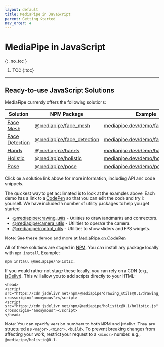 ```yaml
---
layout: default
title: MediaPipe in JavaScript
parent: Getting Started
nav_order: 4
---
```


# MediaPipe in JavaScript
{: .no_toc }

1. TOC
{:toc}
---

## Ready-to-use JavaScript Solutions

MediaPipe currently offers the following solutions:

Solution          | NPM Package                   | Example
----------------- | ----------------------------- | -------
[Face Mesh][F-pg] | [@mediapipe/face_mesh][F-npm] | [mediapipe.dev/demo/face_mesh][F-demo]
[Face Detection][Fd-pg] | [@mediapipe/face_detection][Fd-npm] | [mediapipe.dev/demo/face_detection][Fd-demo]
[Hands][H-pg]     | [@mediapipe/hands][H-npm]     | [mediapipe.dev/demo/hands][H-demo]
[Holistic][Ho-pg] | [@mediapipe/holistic][Ho-npm] | [mediapipe.dev/demo/holistic][Ho-demo]
[Pose][P-pg]      | [@mediapipe/pose][P-npm]      | [mediapipe.dev/demo/pose][P-demo]

Click on a solution link above for more information, including API and code
snippets.

The quickest way to get acclimated is to look at the examples above. Each demo
has a link to a [CodePen][codepen] so that you can edit the code and try it
yourself. We have included a number of utility packages to help you get started:

*   [@mediapipe/drawing_utils][draw-npm] - Utilities to draw landmarks and
    connectors.
*   [@mediapipe/camera_utils][cam-npm] - Utilities to operate the camera.
*   [@mediapipe/control_utils][ctrl-npm] - Utilities to show sliders and FPS
    widgets.

Note: See these demos and more at [MediaPipe on CodePen][codepen]

All of these solutions are staged in [NPM][npm]. You can install any package
locally with `npm install`. Example:

```
npm install @mediapipe/holistic.
```

If you would rather not stage these locally, you can rely on a CDN (e.g.,
[jsDelivr](https://www.jsdelivr.com/)). This will allow you to add scripts
directly to your HTML:

```
<head>
<script src="https://cdn.jsdelivr.net/npm/@mediapipe/drawing_utils@0.1/drawing_utils.js" crossorigin="anonymous"></script>
<script src="https://cdn.jsdelivr.net/npm/@mediapipe/holistic@0.1/holistic.js" crossorigin="anonymous"></script>
</head>
```

Note: You can specify version numbers to both NPM and jsdelivr. They are
structured as `<major>.<minor>.<build>`. To prevent breaking changes from
affecting your work, restrict your request to a `<minor>` number. e.g.,
`@mediapipe/holistic@0.1`.

[Ho-pg]: ../solutions/holistic#javascript-solution-api
[F-pg]: ../solutions/face_mesh#javascript-solution-api
[Fd-pg]: ../solutions/face_detection#javascript-solution-api
[H-pg]: ../solutions/hands#javascript-solution-api
[P-pg]: ../solutions/pose#javascript-solution-api
[Ho-npm]: https://www.npmjs.com/package/@mediapipe/holistic
[F-npm]: https://www.npmjs.com/package/@mediapipe/face_mesh
[Fd-npm]: https://www.npmjs.com/package/@mediapipe/face_detection
[H-npm]: https://www.npmjs.com/package/@mediapipe/hands
[P-npm]: https://www.npmjs.com/package/@mediapipe/pose
[draw-npm]: https://www.npmjs.com/package/@mediapipe/pose
[cam-npm]: https://www.npmjs.com/package/@mediapipe/pose
[ctrl-npm]: https://www.npmjs.com/package/@mediapipe/pose
[Ho-jsd]: https://www.jsdelivr.com/package/npm/@mediapipe/holistic
[F-jsd]: https://www.jsdelivr.com/package/npm/@mediapipe/face_mesh
[Fd-jsd]: https://www.jsdelivr.com/package/npm/@mediapipe/face_detection
[H-jsd]: https://www.jsdelivr.com/package/npm/@mediapipe/hands
[P-jsd]: https://www.jsdelivr.com/package/npm/@mediapipe/pose
[Ho-pen]: https://code.mediapipe.dev/codepen/holistic
[F-pen]: https://code.mediapipe.dev/codepen/face_mesh
[Fd-pen]: https://code.mediapipe.dev/codepen/face_detection
[H-pen]: https://code.mediapipe.dev/codepen/hands
[P-pen]: https://code.mediapipe.dev/codepen/pose
[Ho-demo]: https://mediapipe.dev/demo/holistic
[F-demo]: https://mediapipe.dev/demo/face_mesh
[Fd-demo]: https://mediapipe.dev/demo/face_detection
[H-demo]: https://mediapipe.dev/demo/hands
[P-demo]: https://mediapipe.dev/demo/pose
[npm]: https://www.npmjs.com/package/@mediapipe
[codepen]: https://code.mediapipe.dev/codepen
